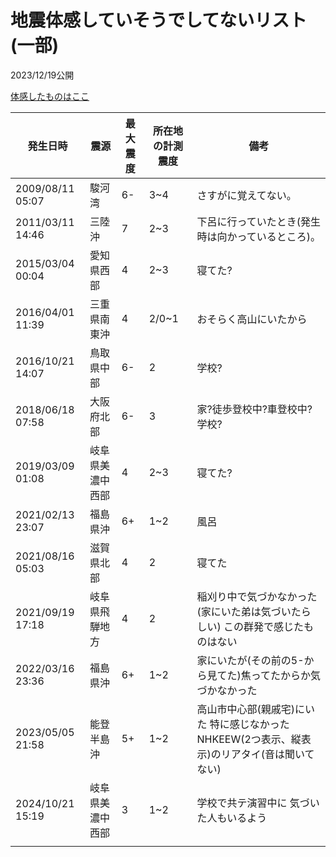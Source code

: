 # 地震体感していそうでしてないリスト(一部)

2023/12/19公開

[体感したものはここ](/career/eq-feel.md)

発生日時|震源|最大震度|所在地の計測震度|備考
-|-|-|-|-
2009/08/11 05:07|駿河湾|6-|3~4|さすがに覚えてない。
2011/03/11 14:46|三陸沖|7|2~3|下呂に行っていたとき(発生時は向かっているところ)。
2015/03/04 00:04|愛知県西部|4|2~3|寝てた?
2016/04/01 11:39|三重県南東沖|4|2/0~1|おそらく高山にいたから
2016/10/21 14:07|鳥取県中部|6-|2|学校?
2018/06/18 07:58|大阪府北部|6-|3|家?徒歩登校中?車登校中?学校?
2019/03/09 01:08|岐阜県美濃中西部|4|2~3|寝てた?
2021/02/13 23:07|福島県沖|6+|1~2|風呂
2021/08/16 05:03|滋賀県北部|4|2|寝てた
2021/09/19 17:18|岐阜県飛騨地方|4|2|稲刈り中で気づかなかった(家にいた弟は気づいたらしい) この群発で感じたものはない
2022/03/16 23:36|福島県沖|6+|1~2|家にいたが(その前の5-から見てた)焦ってたからか気づかなかった
2023/05/05 21:58|能登半島沖|5+|1~2|高山市中心部(親戚宅)にいた 特に感じなかった NHKEEW(2つ表示、縦表示)のリアタイ(音は聞いてない)
2024/10/21 15:19|岐阜県美濃中西部|3|1~2|学校で共テ演習中に 気づいた人もいるよう
||||
